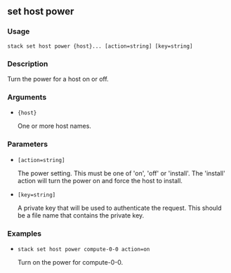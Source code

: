 ## set host power

### Usage

`stack set host power {host}... [action=string] [key=string]`

### Description

Turn the power for a host on or off.

### Arguments

* `{host}`

   One or more host names.


### Parameters
* `[action=string]`

   The power setting. This must be one of 'on', 'off' or 'install'.
	The 'install' action will turn the power on and force the host to
	install.
* `[key=string]`

   A private key that will be used to authenticate the request. This
        should be a file name that contains the private key.

### Examples

* `stack set host power compute-0-0 action=on`

   Turn on the power for compute-0-0.



